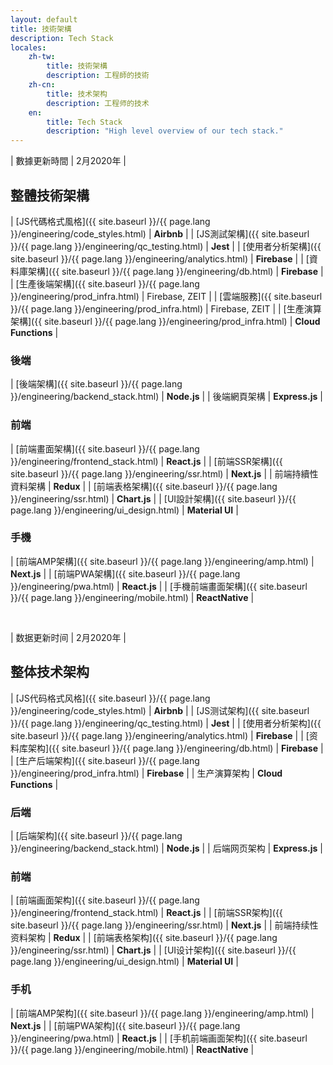 ```yaml
---
layout: default
title: 技術架構
description: Tech Stack
locales:
    zh-tw:
        title: 技術架構
        description: 工程師的技術
    zh-cn:
        title: 技术架构
        description: 工程师的技术
    en:
        title: Tech Stack
        description: "High level overview of our tech stack."
---
```


<a name="zh-tw"></a>

| 數據更新時間 | 2月2020年 |

## 整體技術架構

| [JS代碼格式風格]({{ site.baseurl }}/{{ page.lang }}/engineering/code_styles.html) | **Airbnb** |
| [JS測試架構]({{ site.baseurl }}/{{ page.lang }}/engineering/qc_testing.html) | **Jest** |
| [使用者分析架構]({{ site.baseurl }}/{{ page.lang }}/engineering/analytics.html) | **Firebase** |
| [資料庫架構]({{ site.baseurl }}/{{ page.lang }}/engineering/db.html) | **Firebase** |
| [生產後端架構]({{ site.baseurl }}/{{ page.lang }}/engineering/prod_infra.html) | Firebase, ZEIT |
| [雲端服務]({{ site.baseurl }}/{{ page.lang }}/engineering/prod_infra.html) | Firebase, ZEIT |
| [生產演算架構]({{ site.baseurl }}/{{ page.lang }}/engineering/prod_infra.html) | **Cloud Functions** |

### 後端

| [後端架構]({{ site.baseurl }}/{{ page.lang }}/engineering/backend_stack.html) | **Node.js** |
| 後端網頁架構 | **Express.js** |

### 前端

| [前端畫面架構]({{ site.baseurl }}/{{ page.lang }}/engineering/frontend_stack.html) | **React.js** |
| [前端SSR架構]({{ site.baseurl }}/{{ page.lang }}/engineering/ssr.html) | **Next.js** |
| 前端持續性資料架構 | **Redux** |
| [前端表格架構]({{ site.baseurl }}/{{ page.lang }}/engineering/ssr.html) | **Chart.js** |
| [UI設計架構]({{ site.baseurl }}/{{ page.lang }}/engineering/ui_design.html) | **Material UI** |

### 手機

| [前端AMP架構]({{ site.baseurl }}/{{ page.lang }}/engineering/amp.html) | **Next.js** |
| [前端PWA架構]({{ site.baseurl }}/{{ page.lang }}/engineering/pwa.html) | **React.js** |
| [手機前端畫面架構]({{ site.baseurl }}/{{ page.lang }}/engineering/mobile.html) | **ReactNative** |

<br>

<a name="zh-cn"></a>

| 数据更新时间 | 2月2020年 |

## 整体技术架构

| [JS代码格式风格]({{ site.baseurl }}/{{ page.lang }}/engineering/code_styles.html) | **Airbnb** |
| [JS测试架构]({{ site.baseurl }}/{{ page.lang }}/engineering/qc_testing.html) | **Jest** |
| [使用者分析架构]({{ site.baseurl }}/{{ page.lang }}/engineering/analytics.html) | **Firebase** |
| [资料库架构]({{ site.baseurl }}/{{ page.lang }}/engineering/db.html) | **Firebase** |
| [生产后端架构]({{ site.baseurl }}/{{ page.lang }}/engineering/prod_infra.html) | **Firebase** |
| 生产演算架构 | **Cloud Functions** |

### 后端

| [后端架构]({{ site.baseurl }}/{{ page.lang }}/engineering/backend_stack.html) | **Node.js** |
| 后端网页架构 | **Express.js** |

### 前端

| [前端画面架构]({{ site.baseurl }}/{{ page.lang }}/engineering/frontend_stack.html) | **React.js** |
| [前端SSR架构]({{ site.baseurl }}/{{ page.lang }}/engineering/ssr.html) | **Next.js** |
| 前端持续性资料架构 | **Redux** |
| [前端表格架构]({{ site.baseurl }}/{{ page.lang }}/engineering/ssr.html) | **Chart.js** |
| [UI设计架构]({{ site.baseurl }}/{{ page.lang }}/engineering/ui_design.html) | **Material UI** |

### 手机

| [前端AMP架构]({{ site.baseurl }}/{{ page.lang }}/engineering/amp.html) | **Next.js** |
| [前端PWA架构]({{ site.baseurl }}/{{ page.lang }}/engineering/pwa.html) | **React.js** |
| [手机前端画面架构]({{ site.baseurl }}/{{ page.lang }}/engineering/mobile.html) | **ReactNative** |

<br>
